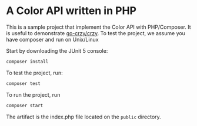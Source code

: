 # A Color API written in PHP

This is a sample project that implement the Color API with PHP/Composer. It
is useful to demonstrate [go-crzy/crzy](https://github.com/go-crzy/crzy). To
test the project, we assume you have composer and run on Unix/Linux 

Start by downloading the JUnit 5 console:

```bash
composer install
```

To test the project, run:

```bash
composer test
```

To run the project, run 

```bash
composer start
```

The artifact is the index.php file located on the `public` directory.

